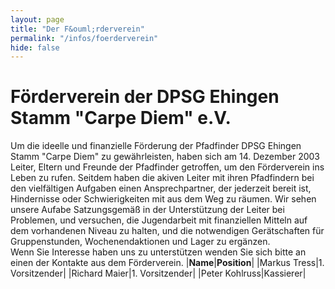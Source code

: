 ```yaml
---
layout: page
title: "Der F&ouml;rderverein"
permalink: "/infos/foerderverein"
hide: false
---
```

# F&ouml;rderverein der DPSG Ehingen Stamm "Carpe Diem" e.V. 
Um die ideelle und finanzielle Förderung der Pfadfinder DPSG Ehingen Stamm "Carpe Diem" zu gewährleisten, haben sich am 14. Dezember 2003 Leiter, Eltern und Freunde der Pfadfinder getroffen, um den Förderverein ins Leben zu rufen. Seitdem haben die akiven Leiter mit ihren Pfadfindern bei den vielfältigen Aufgaben einen Ansprechpartner, der jederzeit bereit ist, Hindernisse oder Schwierigkeiten mit aus dem Weg zu räumen. Wir sehen unsere Aufabe Satzungsgemäß in der Unterstützung der Leiter bei Problemen, und versuchen, die Jugendarbeit mit finanziellen Mitteln auf dem vorhandenen Niveau zu halten, und die notwendigen Gerätschaften für Gruppenstunden, Wochenendaktionen und Lager zu ergänzen.\
Wenn Sie Interesse haben uns zu unterstützen wenden Sie sich bitte an einen der Kontakte aus dem Förderverein.
|**Name**|**Position**|
|Markus Tress|1. Vorsitzender|
|Richard Maier|1. Vorsitzender|
|Peter Kohlruss|Kassierer|